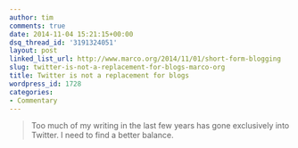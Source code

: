 ```yaml
---
author: tim
comments: true
date: 2014-11-04 15:21:15+00:00
dsq_thread_id: '3191324051'
layout: post
linked_list_url: http://www.marco.org/2014/11/01/short-form-blogging
slug: twitter-is-not-a-replacement-for-blogs-marco-org
title: Twitter is not a replacement for blogs
wordpress_id: 1728
categories:
- Commentary
---
```


> Too much of my writing in the last few years has gone exclusively into
Twitter. I need to find a better balance.
